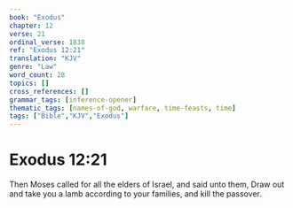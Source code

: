 ```yaml
---
book: "Exodus"
chapter: 12
verse: 21
ordinal_verse: 1838
ref: "Exodus 12:21"
translation: "KJV"
genre: "Law"
word_count: 28
topics: []
cross_references: []
grammar_tags: [inference-opener]
thematic_tags: [names-of-god, warfare, time-feasts, time]
tags: ["Bible","KJV","Exodus"]
---
```


# Exodus 12:21

Then Moses called for all the elders of Israel, and said unto them, Draw out and take you a lamb according to your families, and kill the passover.
